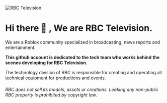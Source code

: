 ![RBC Television](https://github.com/user-attachments/assets/a06df9b8-e622-43dc-aeb7-5470e1935c73)

# Hi there 👋 , We are RBC Television. 
We are a Roblox community specialized in broadcasting, news reports and entertainment.

**This github account is dedicated to the tech team who works behind the scenes developing for RBC Television.**

The technology division of RBC is responsible for creating and operating all technical equipment for productions and events.

###### RBC does not sell its models, assets or creations. Leaking any non-public RBC property is prohibited by copyright law.
